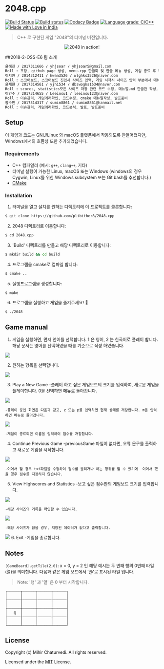 # 2048.cpp

[![Build Status](https://img.shields.io/travis/plibither8/2048.cpp.svg)](https://travis-ci.com/plibither8/2048.cpp)
[![Build status](https://ci.appveyor.com/api/projects/status/sljhlvcx8k11ckw7?svg=true)](https://ci.appveyor.com/project/plibither8/2048-cpp)
[![Codacy Badge](https://api.codacy.com/project/badge/Grade/b37414d66e7d4146bf72a4a467fdc84d)](https://app.codacy.com/app/plibither8/2048.cpp?utm_source=github.com&utm_medium=referral&utm_content=plibither8/2048.cpp&utm_campaign=Badge_Grade_Dashboard)
[![Language grade: C/C++](https://img.shields.io/lgtm/grade/cpp/g/plibither8/2048.cpp.svg?logo=lgtm&logoWidth=18)](https://lgtm.com/projects/g/plibither8/2048.cpp/context:cpp)
[![Made with Love in India](https://madewithlove.org.in/badge.svg)](https://madewithlove.org.in/)

> C++ 로 구현된 게임 "2048"의 터미널 버전입니다.

<p align="center">
    <img align="center" alt="2048 in action!" src="assets/demo.gif"></img>
</p>

##2018-2-OSS-E6 팀 소개

```bash
윤혜진 / 2017311666 / yhjsoar / yhjsoar5@gmail.com
Roll : 조장, github page 생성, menu.cpp 한글화 및 한글 메뉴 생성, 게임 종료 후 뒤로가기 구현, 한글 스코어 오류 수정
이지환 / 2014312411 / hwan3526 / wlghks3526@naver.com
Roll : 스코어보드, 스코어보드 진입시 사이즈 입력, 게임 시작시 사이즈 입력 부분에서 메뉴로 돌아갈 수 있도록 코드 수정, game.cpp 한글화
윤재한 / 2017314561 / yjh1534 / dbswogks1534@naver.com
Roll : scores, statistics모든 사이즈 저장 관련 코드 수정, 메뉴얼.md 한글판 작성, scores.cpp 한글화, ReadMe.md 수정
이인수 / 2017314655 / Leeinsu1 / leeinsu123@naver.com
Roll : 이슈관리, 게임에러확인, 코드수정, cmake 메뉴얼작성, 발표준비
함수민 / 2017314317 / sumin8861 / sumin8861@hanmail.net
Roll : 이슈관리, 게임에러확인, 코드분석, 발표, 발표준비
```


## Setup

이 게임과 코드는 GNU/Linux 와 macOS 플랫폼에서 작동되도록 만들어졌지만, Windows에서의 호환성 또한 추가되었습니다.

### Requirements

* C++ 컴파일러 (예시: `g++`, `clang++`, 기타)
* 터미널 실행이 가능한 Linux, macOS 또는 Windows (windows의 경우 Cygwin, Linux를 위한 Windows subsystem 또는 Git bash를 추천합니다.)
* [CMake](https://cmake.org/)

### Installation

1. 터미널을 열고 설치를 원하는 디렉토리에 이 프로젝트를 클론합니다:
```bash
$ git clone https://github.com/plibither8/2048.cpp
```
2. 2048 디렉토리로 이동합니다:
```bash
$ cd 2048.cpp
```
3. 'Build' 디렉토리를 만들고 해당 디렉토리로 이동합니다:
```bash
$ mkdir build && cd build
```
4. 프로그램을 cmake로 컴파일 합니다:
```bash
$ cmake ..
```
5. 실행프로그램을 생성합니다:
```bash
$ make
```
6. 프로그램을 실행하고 게임을 즐겨주세요! :tada:
```bash
$ ./2048
```

## Game manual

1. 게임을 실행하면, 먼저 언어를 선택합니다. 1 은 영어, 2 는 한국어로 플레이 합니다.
해당 문서는 영어를 선택하였을 때를 기준으로 작성 하였습니다.

<img src="https://user-images.githubusercontent.com/29089484/49750559-98c0fa80-fcee-11e8-9d16-a0b70a810e3b.PNG">

2. 원하는 항목을 선택합니다.

<img  src="https://user-images.githubusercontent.com/29089484/49750558-98286400-fcee-11e8-9d5d-591751e8b5dc.PNG">

3. Play a New Game
    -플레이 하고 싶은 게임보드의 크기를 입력하여, 새로운 게임을 플레이합니다. 0을 선택하면 메뉴로 돌아갑니다.

<img  src="https://user-images.githubusercontent.com/29089484/49750315-e5f09c80-fced-11e8-8569-280111cbd763.PNG">

    -플레이 중인 화면은 다음과 같고, z 또는 p를 입력하면 현재 상태를 저장합니다. m을 입력하면 메뉴로 돌아갑니다.

<img  src="https://user-images.githubusercontent.com/29089484/49750743-053bf980-fcef-11e8-9bf7-dd111375fd4e.PNG">

    -게임이 종료되면 이름을 입력하여 점수를 저장합니다.
4. Continue Previous Game
    -previousGame 파일이 없다면, 오류 문구를 출력하고 새로운 게임을 시작합니다.

<img  src="https://user-images.githubusercontent.com/29089484/49750782-1c7ae700-fcef-11e8-89dc-9116957b6143.PNG">

    -이어서 할 경우 txt파일을 수정하여 점수를 올리거나 하는 행위를 할 수 있기에  이어서 했을 경우 점수를 저장하지 않습니다.
5. View Highscores and Statistics
    -보고 싶은 점수판의 게임보드 크기를 입력합니다.

<img  src="https://user-images.githubusercontent.com/29089484/49750803-2bfa3000-fcef-11e8-862c-8dcd6e0659f6.PNG">

    -해당 사이즈의 기록을 확인할 수 있습니다.

<img  src="https://user-images.githubusercontent.com/29089484/49750819-37e5f200-fcef-11e8-92ee-aec76c74a5d6.PNG">

    -해당 사이즈가 없을 경우, 저장된 데이터가 없다고 출력합니다.

<img  src="https://user-images.githubusercontent.com/29089484/49750858-521fd000-fcef-11e8-84bc-b9a116064531.PNG">
6. Exit
    -게임을 종료합니다.

## Notes

`[GameBoard].getTile(2,0)`: x = 0, y = 2 인 해당 예시는 두 번째 행의 0번째 타일(열)을 의미합니다.
다음과 같은 게임 보드에서 '@'로 표시된 타일 입니다.

> Note: '행' 과 '열' 은 0 부터 시작합니다.

```plaintext
┌──────┬──────┬──────┬──────┐
│      │      │      │      │
├──────┼──────┼──────┼──────┤
│      │      │      │      │
├──────┼──────┼──────┼──────┤
│   @  │      │      │      │
├──────┼──────┼──────┼──────┤
│      │      │      │      │
└──────┴──────┴──────┴──────┘
```

## License

Copyright (c) Mihir Chaturvedi. All rights reserved.

Licensed under the [MIT](LICENSE) License.
